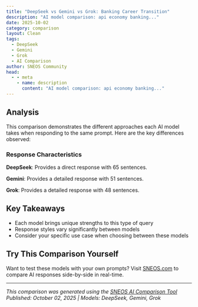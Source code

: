 ```yaml
---
title: "DeepSeek vs Gemini vs Grok: Banking Career Transition"
description: "AI model comparison: api economy banking..."
date: 2025-10-02
category: comparison
layout: Clean
tags:
  - DeepSeek
  - Gemini
  - Grok
  - AI Comparison
author: SNEOS Community
head:
  - - meta
    - name: description
      content: "AI model comparison: api economy banking..."
---
```


<ChatComparison
  title="DeepSeek vs Gemini vs Grok: Banking Career Transition"
  prompt="api economy banking"
  :responses='{
    "DeepSeek": "Of course. The \u0022API Economy\u0022 is fundamentally reshaping the banking industry, moving it from a closed, product-centric model to an open, platform-centric one.\n\nLet\u0027s break down what this means, how it works, and its implications.\n\n### What is the API Economy in Banking?\n\nIn simple terms, the **API Economy** is a commercial environment where businesses provide access to their digital services and data through **Application Programming Interfaces (APIs)**.\n\nIn banking, this means banks no longer just offer end-user products (like a checking account or a loan) directly to customers. Instead, they also expose the *core functions* of those products (like \u0022check balance,\u0022 \u0022initiate payment,\u0022 \u0022verify identity\u0022) as building blocks that other companies can use to create new financial services.\n\n**Analogy:** Think of a bank as a kitchen. Traditionally, it only served pre-made meals (a mortgage, a credit card). In the API economy, the bank opens its kitchen and lets other chefs use its high-quality ingredients and tools (APIs for payments, data, etc.) to create entirely new dishes (fintech apps, embedded finance).\n\n---\n\n### How It Works: The Key Models\n\nThere are three primary models through which banks participate in the API economy:\n\n#### 1. Open Banking \u0026 PSD2 (The Regulator-Led Push)\nThis is a foundational driver, especially in Europe and the UK. Regulations like PSD2 compel banks to open up their customer data (with explicit consent) to licensed third-party providers (TPPs).\n*   **APIs for:** Account information (AIS - Account Information Services) and payment initiation (PIS - Payment Initiation Services).\n*   **Example:** A budgeting app like **Mint** or **Clarity Money** uses AIS APIs to aggregate all your financial account data in one place. A e-commerce site can use PIS APIs to let you pay directly from your bank account instead of using a card.\n\n#### 2. Banking-as-a-Service (BaaS) (The Commercial Opportunity)\nThis is where banks go beyond regulation and actively sell their banking capabilities as a white-label product. A non-bank company can embed financial services directly into its own customer experience.\n*   **APIs for:** Core banking functions like creating accounts, issuing debit/credit cards, handling KYC/AML checks, and processing payments.\n*   **Examples:**\n    *   **Stripe Treasury:** Provides embedded banking for platforms like Shopify, allowing merchants to have instant access to their revenue and manage cash flow.\n    *   **Uber:** Uses BaaS APIs from a partner bank to create digital wallets and offer instant payments to its drivers.\n    *   **Chime/Varo:** These neobanks are often built on top of BaaS platforms provided by partner banks.\n\n#### 3. Partner Ecosystem \u0026 Marketplaces (The Strategic Play)\nBanks create a marketplace within their own mobile or online banking app, featuring third-party fintech products. They use APIs to connect their platform with these partners.\n*   **APIs for:** Secure data sharing, single sign-on, and transaction integration.\n*   **Example:** A large bank like **BBVA** or **DBS** might have a marketplace where its customers can directly access investment robo-advisors, insurance products, or small business lending tools from fintech partners, all within the bank\u0027s app.\n\n---\n\n### Key Drivers and Benefits\n\n| For Banks | For Fintechs \u0026 Third-Party Companies | For End Customers |\n| :--- | :--- | :--- |\n| **New Revenue Streams:** Charge fees for API calls or through revenue-sharing agreements. | **Speed to Market:** Don\u0027t need to build a bank from scratch or get a banking charter. | **More Choice \u0026 Better Products:** Access to innovative, niche financial products. |\n| **Relevance \u0026 Customer Retention:** Become a daily \u0022financial hub\u0022 instead of a utility. | **Focus on Innovation:** Can focus on user experience and specific problems, leveraging the bank\u0027s regulated infrastructure. | **Seamless Experiences:** Embedded finance (e.g., \u0022Buy Now, Pay Later\u0022 at checkout) is frictionless. |\n| **Access to New Data:** Gain insights from how their APIs are used in different contexts. | **Scalability:** Leverage the bank\u0027s robust, secure, and scalable infrastructure. | **Improved Financial Health:** Aggregated data leads to better budgeting and financial advice. |\n| **Operational Efficiency:** Can outsource innovation and let the market build on their platform. | **Lower Regulatory Hurdle:** The partner bank handles the complex compliance. | **Increased Control:** Open Banking gives customers control over their own financial data. |\n\n---\n\n### Major Challenges and Risks for Banks\n\n1.  **Cultural Shift:** Moving from a \u0022product-push\u0022 to a \u0022platform-pull\u0022 model requires a massive change in mindset, from risk-averse to collaborative.\n2.  **Legacy Technology:** Many incumbent banks run on decades-old core systems (COBOL, mainframes) that are not designed for real-time, high-volume API interactions. Modernization is costly and complex.\n3.  **Security \u0026 Compliance:** Opening up APIs creates new attack surfaces. Banks must ensure robust security, data privacy, and compliance with regulations like PSD2, GDPR, and CCPA.\n4.  **Competition \u0026 \u0022Disintermediation\u0022:** Banks risk becoming low-margin \u0022dumb pipes\u0022 while customer-facing fintechs capture the brand relationship and higher-margin services.\n5.  **API Standardization:** A lack of global standards can make integration messy and expensive.\n\n---\n\n### The Future: Where is this headed?\n\n*   **Hyper-Personalization:** APIs will enable real-time, context-aware financial products (e.g., a micro-loan offered the moment you have a large, unexpected expense).\n*   **Embedded Finance Everywhere:** Financial services will become invisible features inside non-financial apps (social media, productivity software, car dashboards).\n*   **Decentralized Finance (DeFi) \u0026 Web3:** Banks may begin to offer APIs that bridge traditional finance with blockchain-based assets and services.\n*   **AI-Driven APIs:** Banks will expose AI and data analytics capabilities as APIs, allowing companies to run fraud detection or credit scoring on their own platforms.\n\n### Conclusion\n\nThe API economy is not a fleeting trend for banking; it is the **new operational model**. Banks that successfully transform into platform businesses\u2014securely exposing their services, collaborating with partners, and embedding themselves into customers\u0027 digital lives\u2014will thrive. Those that resist will face the very real threat of irrelevance, becoming mere utilities in a world driven by seamless, integrated financial experiences.",
    "Gemini": "## API Economy in Banking: A Revolution in Financial Services\n\nThe API (Application Programming Interface) economy is transforming banking, creating a more interconnected, customer-centric, and innovative financial landscape. APIs are essentially software intermediaries that allow different applications to communicate and share data securely. In banking, this translates to opening up core systems and data to trusted third-party developers, partners, and even internal teams.\n\nHere\u0027s a breakdown of the key aspects of the API economy in banking:\n\n**Benefits of API Banking:**\n\n* **Enhanced Customer Experience:**\n    * **Personalization:**  APIs enable banks to understand customer behavior better through data integration, allowing for personalized offers, services, and recommendations.\n    * **Seamless Integration:** Customers can access banking services within their preferred platforms (e.g., e-commerce sites, accounting software) through embedded banking.\n    * **Improved Accessibility:** APIs can power innovative solutions that cater to specific customer needs, such as mobile banking apps with enhanced accessibility features.\n* **New Revenue Streams:**\n    * **Platformification:** Banks can become platforms by offering their services to third-party developers, who can then create innovative solutions and pay for access to the APIs.\n    * **Partnerships:**  APIs facilitate partnerships with fintech companies, retailers, and other businesses, enabling banks to offer a wider range of services and reach new customers.\n    * **Data Monetization (Carefully and Compliantly):**  Aggregated and anonymized data can be monetized (within legal and ethical boundaries) by providing insights to businesses.\n* **Increased Efficiency and Innovation:**\n    * **Faster Development Cycles:**  APIs allow developers to build new applications and services more quickly by leveraging existing functionalities.\n    * **Open Innovation:**  External developers can contribute to the development of new banking solutions, fostering innovation.\n    * **Internal Agility:**  APIs enable different departments within a bank to collaborate more efficiently and build internal tools faster.\n* **Improved Security:**\n    * **Controlled Access:** APIs can be designed with robust security measures, such as authentication and authorization protocols, to protect sensitive data.\n    * **Monitoring and Auditing:** API usage can be closely monitored and audited to detect and prevent fraudulent activities.\n* **Regulatory Compliance:**\n    * **Open Banking Mandates:**  APIs are essential for meeting open banking regulations like PSD2 (Payment Services Directive 2) in Europe, which require banks to provide third-party access to customer account data.\n    * **Standardized Data Exchange:** APIs can facilitate standardized data exchange, making it easier for banks to comply with regulatory reporting requirements.\n\n**Examples of API Banking Use Cases:**\n\n* **Payment Processing:** Integrating payment gateways for online transactions.\n* **Account Aggregation:** Allowing customers to view balances and transactions from multiple banks in one place.\n* **KYC/AML Integration:** Streamlining Know Your Customer (KYC) and Anti-Money Laundering (AML) processes.\n* **Loan Origination:** Automating the loan application and approval process.\n* **Fraud Detection:** Using APIs to access real-time fraud detection services.\n* **Personal Financial Management (PFM):** Providing customers with tools to track their spending, budget, and manage their finances.\n* **Embedded Finance:**  Allowing businesses to offer financial services (e.g., payments, lending) directly to their customers within their own platforms.  Think Shopify offering financing to its merchants.\n* **Loyalty Programs:** Integrating with loyalty programs to offer rewards and incentives.\n\n**Challenges of API Banking:**\n\n* **Security Risks:** APIs expose sensitive data and systems, making them vulnerable to cyberattacks. Strong security measures, such as API gateways, authentication protocols, and encryption, are crucial.\n* **Complexity:** Developing and managing APIs can be complex, requiring specialized skills and infrastructure.\n* **Integration Challenges:** Integrating APIs with legacy systems can be challenging and time-consuming.\n* **Standardization:** The lack of standardized APIs can hinder interoperability and limit the potential of the API economy.\n* **Data Privacy:** Protecting customer data privacy is paramount. Banks must comply with data protection regulations and ensure that APIs are used responsibly.\n* **Developer Experience:**  A poor developer experience (difficult documentation, lack of support) can discourage third-party adoption.\n\n**Key Players in the API Banking Ecosystem:**\n\n* **Banks:**  The core providers of banking services and data.\n* **Fintech Companies:**  Developing innovative financial solutions using APIs.\n* **API Platform Providers:**  Providing the infrastructure and tools for building and managing APIs.  Examples include Mulesoft, Apigee (Google Cloud), and Kong.\n* **Aggregators:** Companies that collect and consolidate data from multiple banks.\n* **E-commerce Platforms:**  Integrating banking services into their platforms to enhance customer experience.\n* **Technology Companies:**  Providing the technology and expertise to support API banking initiatives.\n\n**The Future of API Banking:**\n\nThe API economy in banking is expected to continue to grow rapidly in the coming years, driven by:\n\n* **Increased Demand for Open Banking:**  Regulatory pressures and consumer demand for more control over their financial data will fuel the growth of open banking initiatives.\n* **Emergence of New Technologies:**  Technologies like blockchain and artificial intelligence will create new opportunities for API-based innovation in banking.\n* **Focus on Customer Experience:**  Banks will increasingly leverage APIs to deliver personalized and seamless customer experiences.\n* **Rise of Embedded Finance:**  Embedded finance will become more prevalent, with businesses offering financial services directly to their customers through APIs.\n\n**In conclusion, the API economy is revolutionizing banking by fostering innovation, enhancing customer experience, and creating new revenue streams. While challenges remain, the benefits of API banking are undeniable, and banks that embrace this technology will be well-positioned to thrive in the future.**  It\u0027s not just about compliance with mandates like PSD2; it\u0027s about building a more flexible, responsive, and customer-centric financial services ecosystem.\n",
    "Grok": "The **API economy in banking** refers to the growing ecosystem of Application Programming Interfaces (APIs) that enable banks, financial institutions, fintech companies, and other third-party providers to connect, share data, and offer innovative services seamlessly. APIs act as intermediaries that allow different software systems to communicate with each other, facilitating the exchange of data and functionality in a secure and standardized way. In the context of banking, the API economy has transformed how financial services are developed, delivered, and consumed.\n\n### Key Aspects of the API Economy in Banking:\n1. **Open Banking**:\n   - Open Banking is a regulatory and technological framework that mandates banks to share customer data (with consent) with third-party providers via APIs.\n   - It fosters competition and innovation by allowing fintechs and other companies to build new financial products and services, such as personal finance apps, payment solutions, or lending platforms, using bank data.\n   - For example, in the European Union, the Revised Payment Services Directive (PSD2) has been a major driver of open banking by requiring banks to provide API access to customer account information and payment initiation services.\n\n2. **Improved Customer Experience**:\n   - APIs enable banks to integrate with third-party services, offering customers a more seamless and personalized banking experience.\n   - For instance, customers can link their bank accounts to budgeting apps, investment platforms, or payment systems like Google Pay or Apple Pay through APIs.\n\n3. **Innovation and Collaboration**:\n   - The API economy encourages collaboration between traditional banks and fintech startups, allowing them to co-create innovative solutions.\n   - Banks can offer APIs to developers, enabling the creation of new applications, such as robo-advisors, automated savings tools, or real-time fraud detection systems.\n\n4. **Monetization Opportunities**:\n   - Banks can monetize their APIs by charging third-party providers for access to their data or services. This creates new revenue streams beyond traditional banking products.\n   - For example, a bank might charge a fintech company for access to its payment processing or customer verification APIs.\n\n5. **Operational Efficiency**:\n   - APIs streamline internal processes by integrating disparate systems within a bank, reducing operational costs and improving efficiency.\n   - For instance, APIs can automate tasks like loan approvals, customer onboarding, or transaction processing by connecting internal systems with external data sources.\n\n### Examples of API Use Cases in Banking:\n- **Payment Initiation**: APIs under PSD2 allow third-party providers to initiate payments directly from a customer\u2019s bank account (e.g., paying bills through a third-party app).\n- **Account Aggregation**: APIs enable apps to consolidate a user\u2019s financial data from multiple bank accounts into a single dashboard.\n- **Identity Verification**: APIs can connect banks with external services for KYC (Know Your Customer) checks, reducing fraud and onboarding time.\n- **Credit Scoring**: Fintechs can use APIs to access customer transaction data (with consent) to offer alternative credit scoring models for loans or mortgages.\n\n### Benefits of the API Economy in Banking:\n- **Innovation**: Rapid development of new financial products and services.\n- **Customer-Centric Solutions**: Personalized and convenient services for users.\n- **Competition**: Encourages smaller players and fintechs to compete with traditional banks.\n- **Scalability**: APIs allow banks to scale services by integrating with external platforms.\n\n### Challenges of the API Economy in Banking:\n- **Security and Privacy**: Sharing data via APIs increases the risk of data breaches and cyberattacks. Banks must ensure robust security measures and comply with regulations like GDPR.\n- **Regulatory Compliance**: Adhering to local and international regulations (e.g., PSD2 in Europe) can be complex and costly.\n- **Standardization**: Lack of uniform API standards can create interoperability issues between different banks and providers.\n- **Legacy Systems**: Many traditional banks rely on outdated IT infrastructure, making API integration challenging.\n\n### Future of the API Economy in Banking:\n- **Embedded Finance**: APIs will enable non-financial companies (e.g., e-commerce platforms, ride-sharing apps) to integrate banking services directly into their platforms.\n- **AI and Machine Learning**: APIs will facilitate the integration of AI-driven tools for fraud detection, personalized financial advice, and customer support.\n- **Global Expansion**: As open banking regulations expand beyond Europe (e.g., in countries like Australia, India, and Brazil), the API economy will grow globally.\n- **Blockchain and Decentralized Finance (DeFi)**: APIs could bridge traditional banking with blockchain-based financial systems, enabling new forms of transactions and asset management.\n\nIn summary, the API economy in banking is a transformative force driving innovation, collaboration, and customer empowerment. However, it requires careful management of security, regulatory, and technical challenges to fully realize its potential. Banks that embrace APIs and open banking will likely stay competitive in an increasingly digital and interconnected financial landscape."
  }'
  published-date="14:08"
/>

## Analysis

This comparison demonstrates the different approaches each AI model takes when responding to the same prompt. Here are the key differences observed:

### Response Characteristics

**DeepSeek**: Provides a direct response with 65 sentences. 

**Gemini**: Provides a detailed response with 51 sentences. 

**Grok**: Provides a detailed response with 48 sentences. 

## Key Takeaways

- Each model brings unique strengths to this type of query
- Response styles vary significantly between models
- Consider your specific use case when choosing between these models

## Try This Comparison Yourself

Want to test these models with your own prompts? Visit [SNEOS.com](https://sneos.com) to compare AI responses side-by-side in real-time.

---

*This comparison was generated using the [SNEOS AI Comparison Tool](https://sneos.com)*
*Published: October 02, 2025 | Models: DeepSeek, Gemini, Grok*
